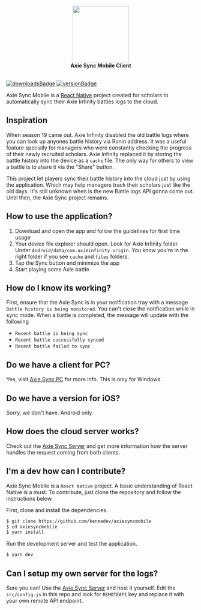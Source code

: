 <p align="center">
    <img src="https://i.imgur.com/skukI2q.png" style="width: 150px"/>
    </br>
    <b>Axie Sync Mobile Client</b>
    <br></br>
</p>

[![downloadsBadge](https://img.shields.io/npm/dt/axiesyncmobile?style=for-the-badge)](https://github.com/kenmadev/axiesyncmobile)
[![versionBadge](https://img.shields.io/npm/v/axiesyncmobile?style=for-the-badge)](https://github.com/kenmadev/axiesyncmobile)

Axie Sync Mobile is a [React Native](https://reactnative.dev/) project created for scholars to automatically sync their Axie Infinity battles logs to the cloud.

## Inspiration
When season 19 came out. Axie Infinity disabled the old battle logs where you can look up anyones battle history via Ronin address.
It was a useful feature specially for managers who were constantly checking the progress of their newly recruited scholars.
Axie Infinity replaced it by storing the battle history into the device as a `cache` file. The only way for others to view a battle is to share it via  the "Share" button.

This project let players sync their battle history into the cloud just by using the application. Which may help managers track their scholars just like the old days.
It's still unknown when is the new Battle logs API gonna come out. Until then, the Axie Sync project remains.

## How to use the application?
1. Download and open the app and follow the guidelines for first time usage
2. Your device file explorer should open. Look for Axie Infinity folder. Under `Android/data/com.axieinfinity.origin`. You know you're in the right folder if you see `cache` and `files` folders.
3. Tap the Sync button and minimize the app
4. Start playing some Axie battle

## How do I know its working?
First, ensure that the Axie Sync is in your notification tray with a message `Battle history is being monitored`. You can't close the notification while in sync mode. When a battle is completed, the message will update with the following
- `Recent battle is being sync`
- `Recent battle successfully synced`
- `Recent battle failed to sync`

## Do we have a client for PC?
Yes, visit [Axie Sync PC](https://github.com/kenmadev/axie-sync-pc) for more info. This is only for Windows.

## Do we have a version for iOS?
Sorry, we don't have. Android only.

## How does the cloud server works?
Check out the [Axie Sync Server](https://github.com/kenmadev/axie-sync-server) and get more information how the server handles the request coming from both clients.

## I'm a dev how can I contribute?
Axie Sync Mobile is a `React Native` project. A basic understanding of React Native is a must.
To contribute, just clone the repository and follow the instructions below.

First, clone and install the dependencies.

```bash
$ git clone https://github.com/kenmadev/axiesyncmobile
$ cd axiesyncmobile
$ yarn install
```

Run the development server and test the application.
```bash
$ yarn dev
```

## Can I setup my own server for the logs?
Sure you can! Use the [Axie Sync Server](https://github.com/kenmadev/axie-sync-server) and host it yourself. Edit the `src/config.js` in this repo and look for `REMOTEAPI` key and replace it with your own remote API endpoint.